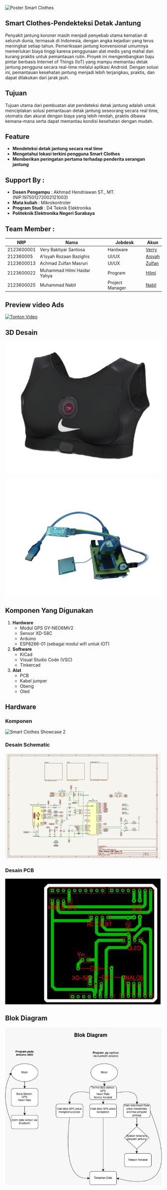 

![Poster Smart Clothes](https://github.com/MuhammadNabil25/Smart-Clothes-Pendeteksi-Detak-Jantung/blob/fb3e4276691f2f272fe2c9729451a6f8f067d0fc/PosterSmartClothes.png?raw=true)


## Smart Clothes-Pendekteksi Detak Jantung

Penyakit jantung koroner masih menjadi penyebab utama kematian di seluruh dunia, termasuk di Indonesia, dengan angka kejadian yang terus meningkat setiap tahun. Pemeriksaan jantung konvensional umumnya memerlukan biaya tinggi karena penggunaan alat medis yang mahal dan kurang praktis untuk pemantauan rutin.
Proyek ini mengembangkan baju pintar berbasis Internet of Things (IoT) yang mampu memantau detak jantung pengguna secara real-time melalui aplikasi Android. Dengan solusi ini, pemantauan kesehatan jantung menjadi lebih terjangkau, praktis, dan dapat dilakukan dari jarak jauh.


## Tujuan

Tujuan utama dari pembuatan alat pendeteksi detak jantung adalah untuk menciptakan solusi pemantauan detak jantung seseorang secara real time, otomatis dan akurat dengan biaya yang lebih rendah, praktis dibawa kemana-mana serta dapat memantau kondisi kesehatan dengan mudah.

## Feature
- **Mendeteksi detak jantung secara real time**
- **Mengetahui lokasi terkini pengguna Smart Clothes**
- **Memberikan peringatan pertama terhadap penderita serangan jantung**

## Support By :

- **Dosen Pengampu** : Akhmad Hendriawan ST., MT. (NIP.197501272002121003)
- **Mata kuliah** : Mikrokontroler
- **Program Studi** : D4 Teknik Elektronika
- **Politeknik Elektronika Negeri Surabaya**


## Team Member :

| NRP        | Nama                        | Jobdesk          | Akun                                            |
|------------|-----------------------------|------------------|-------------------------------------------------|
| 2123600001 | Very Baktiyar Santosa       | Hardware         | [Verry](https://github.com/VeryBaktiyarSantosa) |
| 212360005  | A'Isyah Rozaan Bazighis     | UI/UX            | [Aisyah](https://github.com/Aisyah-Rozaan-B) |
| 2123600013 | Achmad Zulfan Masruri       | UI/UX            | [Zulfan](https://github.com/AchmadZulfanMasruri) |
| 2123600022 | Muhammad Hilmi Haidar Yahya | Program          | [Hilmi](https://github.com/Himi23)               |
| 2123600025 | Muhammad Nabil              | Project Manager  | [Nabil](https://github.com/MuhammadNabil25) |

## Preview video Ads
[![Tonton Video](https://img.icons8.com/ios-filled/50/000000/play--v1.png)](https://drive.google.com/file/d/1gqJj9rEZ-l6uaHup8LIpwP9fy1YcfI8i/preview)

## 3D Desain
![Smart Clothes Showcase](https://github.com/MuhammadNabil25/Smart-Clothes-Pendeteksi-Detak-Jantung/blob/1f8b2cde1c50b03c83afac09bdad23a21bedd2f6/assets/IMG_20250603_012619.png?raw=true)

![Smart Clothes Image](https://github.com/MuhammadNabil25/Smart-Clothes-Pendeteksi-Detak-Jantung/blob/9f843f4638eabb8c0f6a1e5752e583c5534d245c/assets/1000110508-removebg-preview.png?raw=true)




## Komponen Yang Digunakan

1. **Hardware**
   - Modul GPS GY-NEO6MV2
   - Sensor XD-58C
   - Arduino
   - ESP8266-01 (sebagai modul wifi untuk IOT)
2. **Software**
   - KiCad
   - Visual Studio Code (VSC)
   - Tinkercad
3. **Alat**
   - PCB
   - Kabel jumper
   - Obeng
   - Oled

## Hardware

### Komponen

![Smart Clothes Showcase 2](https://github.com/MuhammadNabil25/Smart-Clothes-Pendeteksi-Detak-J)


### Desain Schematic

<a href="https://github.com/MuhammadNabil25/Smart-Clothes-Pendeteksi-Detak-Jantung/blob/main/assets/IMG-20250520-WA0001.jpg" target="_blank">
  <img src="https://github.com/MuhammadNabil25/Smart-Clothes-Pendeteksi-Detak-Jantung/blob/main/assets/IMG-20250520-WA0001.jpg" width="500"/>
</a>

### Desain PCB

<a href="https://github.com/MuhammadNabil25/Smart-Clothes-Pendeteksi-Detak-Jantung/blob/main/assets/IMG-20250520-WA0004.jpg" target="_blank">
  <img src="https://github.com/MuhammadNabil25/Smart-Clothes-Pendeteksi-Detak-Jantung/blob/main/assets/IMG-20250520-WA0004.jpg" width="500"/>
</a>

## Blok Diagram
![Blok Diagram](https://github.com/MuhammadNabil25/Smart-Clothes-Pendeteksi-Detak-Jantung/blob/main/assets/WhatsApp%20Image%202025-05-20%20at%2012.00.56%20PM.jpeg)





